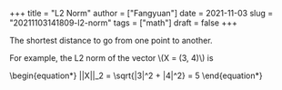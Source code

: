 +++
title = "L2 Norm"
author = ["Fangyuan"]
date = 2021-11-03
slug = "20211103141809-l2-norm"
tags = ["math"]
draft = false
+++

The shortest distance to go from one point to another.

For example, the L2 norm of the vector \\(X = (3, 4)\\) is

\begin{equation\*}
||X||\_2 = \sqrt{|3|^2 + |4|^2} = 5
\end{equation\*}

